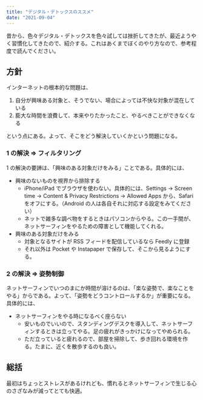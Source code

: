 ```yaml
---
title: "デジタル・デトックスのススメ"
date: "2021-09-04"
---
```


昔から、色々デジタル・デトックスを色々試しては挫折してきたが、最近ようやく習慣化してきたので、紹介する。これはあくまでぼくのやり方なので、参考程度で読んでください。

## 方針

インターネットの根本的な問題は、

1. 自分が興味ある対象と、そうでない、場合によっては不快な対象が混在している
2. 膨大な時間を浪費して、本来やりたかったこと、やるべきことができなくなる

という点にある。よって、そこをどう解決していくかという問題になる。

### 1 の解決 => フィルタリング

1 の解決の要諦は、「興味のある対象だけをみる」ことである。具体的には、

- 興味のないものを視界から排除する
  - iPhone/iPad でブラウザを使わない。具体的には、Settings -> Screen time -> Content & Privacy Restrictions -> Allowed Apps から、Safari をオフにする。（Android の人は各自それに対応する設定をみてください）
  - ネットで雑多な調べ物をするときはパソコンからやる。この一手間が、ネットサーフィンをやるための障害として機能してくれる。
- 興味のある対象だけをみる
  - 対象となるサイトが RSS フィードを配信しているなら Feedly に登録
  - それ以外は Pocket や Instapaper で保存して、そこから見るようにする。

### 2 の解決 => 姿勢制御

ネットサーフィンでいつのまにか時間が溶けるのは、「楽な姿勢で、楽なことをやる」からである。よって、「姿勢をどうコントロールするか」が重要になる。具体的には、

- ネットサーフィンをやる時になるべく座らない
  - 安いものでいいので、スタンディングデスクを導入して、ネットサーフィンするときは立ってやる。足の疲れがきっかけになってやめられる。
  - ただ立っていると疲れるので、部屋を掃除して、歩き回れる環境を作る。たまに、近くを散歩するのも良い。

## 総括

最初はちょっとストレスがあるけれども、慣れるとネットサーフィンで生じる心のさざなみが減ってとても快適。
